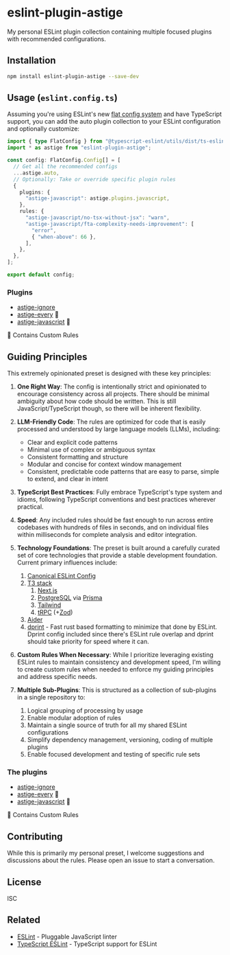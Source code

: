 # eslint-plugin-astige

My personal ESLint plugin collection containing multiple focused plugins with recommended configurations.

## Installation

```bash
npm install eslint-plugin-astige --save-dev
```

## Usage (`eslint.config.ts`)

Assuming you're using ESLint's new [flat config system](https://eslint.org/blog/2022/08/new-config-system-part-2/) and have TypeScript support, you can add the auto plugin collection to your ESLint configuration and optionally customize:

```typescript
import { type FlatConfig } from "@typescript-eslint/utils/dist/ts-eslint";
import * as astige from "eslint-plugin-astige";

const config: FlatConfig.Config[] = [
  // Get all the recommended configs
  ...astige.auto,
  // Optionally: Take or override specific plugin rules
  {
    plugins: {
      "astige-javascript": astige.plugins.javascript,
    },
    rules: {
      "astige-javascript/no-tsx-without-jsx": "warn",
      "astige-javascript/fta-complexity-needs-improvement": [
        "error",
        { "when-above": 66 },
      ],
    },
  },
];

export default config;
```

### Plugins

- [astige-ignore](./docs/plugins/astige-ignore.md)
- [astige-every](./docs/plugins/astige-every.md) 📏
- [astige-javascript](./docs/plugins/astige-javascript.md) 📏

📏 Contains Custom Rules

## Guiding Principles

This extremely opinionated preset is designed with these key principles:

1. **One Right Way**: The config is intentionally strict and opinionated to encourage consistency across all projects. There should be minimal ambiguity about how code should be written. This is still JavaScript/TypeScript though, so there will be inherent flexibility.

2. **LLM-Friendly Code**: The rules are optimized for code that is easily processed and understood by large language models (LLMs), including:

   - Clear and explicit code patterns
   - Minimal use of complex or ambiguous syntax
   - Consistent formatting and structure
   - Modular and concise for context window management
   - Consistent, predictable code patterns that are easy to parse, simple to extend, and clear in intent

3. **TypeScript Best Practices**: Fully embrace TypeScript's type system and idioms, following TypeScript conventions and best practices wherever practical.

4. **Speed**: Any included rules should be fast enough to run across entire codebases with hundreds of files in seconds, and on individual files within milliseconds for complete analysis and editor integration.

5. **Technology Foundations**: The preset is built around a carefully curated set of core technologies that provide a stable development foundation. Current primary influences include:

   1. [Canonical ESLint Config](https://github.com/gajus/eslint-config-canonical)
   2. [T3 stack](https://create.t3.gg/)
      1. [Next.js](https://nextjs.org/)
      2. [PostgreSQL](https://www.postgresql.org/) via [Prisma](https://www.prisma.io/)
      3. [Tailwind](https://tailwindcss.com/)
      4. [tRPC](https://trpc.io/) (+[Zod](https://zod.dev/))
   3. [Aider](https://aider.chat/)
   4. [dprint](https://dprint.dev/) - Fast rust based formatting to minimize that done by ESLint. Dprint config included since there's ESLint rule overlap and dprint should take priority for speed where it can.

6. **Custom Rules When Necessary**: While I prioritize leveraging existing ESLint rules to maintain consistency and development speed, I'm willing to create custom rules when needed to enforce my guiding principles and address specific needs.

7. **Multiple Sub-Plugins**: This is structured as a collection of sub-plugins in a single repository to:
   1. Logical grouping of processing by usage
   2. Enable modular adoption of rules
   3. Maintain a single source of truth for all my shared ESLint configurations
   4. Simplify dependency management, versioning, coding of multiple plugins
   5. Enable focused development and testing of specific rule sets

### The plugins

- [astige-ignore](./plugins/astige-ignore.md)
- [astige-every](./plugins/astige-every.md) 📏
- [astige-javascript](./plugins/astige-javascript.md) 📏

📏 Contains Custom Rules

## Contributing

While this is primarily my personal preset, I welcome suggestions and discussions about the rules. Please open an issue to start a conversation.

## License

ISC

## Related

- [ESLint](https://eslint.org/) - Pluggable JavaScript linter
- [TypeScript ESLint](https://typescript-eslint.io/) - TypeScript support for ESLint

